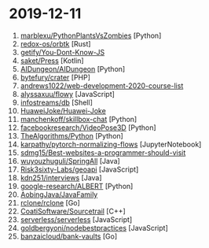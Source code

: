 # 2019-12-11

1. [marblexu/PythonPlantsVsZombies](https://github.com/marblexu/PythonPlantsVsZombies "a simple PlantsVsZombies game") [Python]
2. [redox-os/orbtk](https://github.com/redox-os/orbtk "The Rust UI-Toolkit.") [Rust]
3. [getify/You-Dont-Know-JS](https://github.com/getify/You-Dont-Know-JS "A book series on JavaScript. @YDKJS on twitter.") 
4. [saket/Press](https://github.com/saket/Press "A cross-platform markdown editor written in Kotlin Multiplatform (work in progress)") [Kotlin]
5. [AIDungeon/AIDungeon](https://github.com/AIDungeon/AIDungeon "Infinite AI adventures await!") [Python]
6. [bytefury/crater](https://github.com/bytefury/crater "Free & Open Source Invoice App for Freelancers & Small Businesses") [PHP]
7. [andrews1022/web-development-2020-course-list](https://github.com/andrews1022/web-development-2020-course-list "A list of Udemy courses from Brad Traversy's Web Development 2020 video") 
8. [alyssaxuu/flowy](https://github.com/alyssaxuu/flowy "The minimal javascript library to create flowcharts ✨") [JavaScript]
9. [infostreams/db](https://github.com/infostreams/db "Version control for databases: save, restore, and archive snapshots of your database from the command line") [Shell]
10. [HuaweiJoke/Huawei-Joke](https://github.com/HuaweiJoke/Huawei-Joke "本项目将收集因审查而被删除的关于华为公司的笑话。欢迎大家投稿。") 
11. [manchenkoff/skillbox-chat](https://github.com/manchenkoff/skillbox-chat "Skillbox demo application for the Python course") [Python]
12. [facebookresearch/VideoPose3D](https://github.com/facebookresearch/VideoPose3D "Efficient 3D human pose estimation in video using 2D keypoint trajectories") [Python]
13. [TheAlgorithms/Python](https://github.com/TheAlgorithms/Python "All Algorithms implemented in Python") [Python]
14. [karpathy/pytorch-normalizing-flows](https://github.com/karpathy/pytorch-normalizing-flows "Normalizing flows in PyTorch. Current intended use is education not production.") [JupyterNotebook]
15. [sdmg15/Best-websites-a-programmer-should-visit](https://github.com/sdmg15/Best-websites-a-programmer-should-visit "🔗 Some useful websites for programmers.") 
16. [wuyouzhuguli/SpringAll](https://github.com/wuyouzhuguli/SpringAll "循序渐进，学习Spring Boot、Spring Boot & Shiro、Spring Cloud、Spring Security & Spring Security OAuth2，博客Spring系列源码") [Java]
17. [Risk3sixty-Labs/geoapi](https://github.com/Risk3sixty-Labs/geoapi "Lightweight API service to get geolocation data from IP addresses.") [JavaScript]
18. [kdn251/interviews](https://github.com/kdn251/interviews "Everything you need to know to get the job.") [Java]
19. [google-research/ALBERT](https://github.com/google-research/ALBERT "") [Python]
20. [AobingJava/JavaFamily](https://github.com/AobingJava/JavaFamily "【互联网一线大厂面试+学习指南】进阶知识完全扫盲：涵盖高并发、分布式、高可用、微服务等领域知识，作者风格幽默，看起来津津有味，把学习当做一种乐趣，何乐而不为，后端同学必看，前端同学我保证你也看得懂，看不懂你加我微信骂我渣男就好了。") 
21. [rclone/rclone](https://github.com/rclone/rclone "rsync for cloud storage - Google Drive, Amazon Drive, S3, Dropbox, Backblaze B2, One Drive, Swift, Hubic, Cloudfiles, Google Cloud Storage, Yandex Files") [Go]
22. [CoatiSoftware/Sourcetrail](https://github.com/CoatiSoftware/Sourcetrail "Sourcetrail - free and open-source interactive source explorer") [C++]
23. [serverless/serverless](https://github.com/serverless/serverless "Serverless Framework – Build web, mobile and IoT applications with serverless architectures using AWS Lambda, Azure Functions, Google CloudFunctions & more! –") [JavaScript]
24. [goldbergyoni/nodebestpractices](https://github.com/goldbergyoni/nodebestpractices "✅ The largest Node.js best practices list (November 2019)") [JavaScript]
25. [banzaicloud/bank-vaults](https://github.com/banzaicloud/bank-vaults "A Vault swiss-army knife: a K8s operator, Go client with automatic token renewal, automatic configuration, multiple unseal options and more. A CLI tool to init, unseal and configure Vault (auth methods, secret engines). Direct secret injection into Pods.") [Go]

